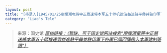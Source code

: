 ```yaml
---
layout: post
title: "[待录入]1945/01/25廖耀湘电蒋中正恳速将本军五十师机运沾益进驻平彝并驻印军下各团已调回国拨入本军建制等语"
category: "Liao's Tele"
---
```



> 来源：国史馆 [*原档链接：（暂缺，可于国史馆网站搜索“廖耀湘電蔣中正懇速將本軍五十師機運霑益進駐平彝並駐印軍下各團已調回國撥入本軍建制等語“）*]()
